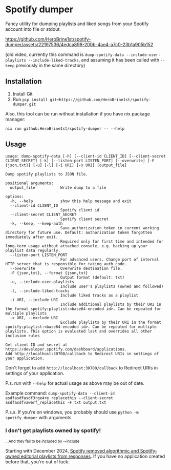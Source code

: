 # Spotify dumper

Fancy utility for dumping playlists and liked songs from your Spotify account into file or stdout.

https://github.com/HeroBrine1st/spotify-dumper/assets/22197536/4edca898-200b-4ae4-a7c0-23b1a905b152

(old video, currently this command is `dump-spotify-data --include-user-playlists --include-liked-tracks`, and assuming it has been called with `--keep` previously in the same directory)

## Installation

1. Install Git
2. Run ``pip install git+https://github.com/HeroBrine1st/spotify-dumper.git``

Also, this tool can be run without installation if you have nix package manager:

```
nix run github:HeroBrine1st/spotify-dumper -- --help
```

## Usage

```
usage: dump-spotify-data [-h] [--client-id CLIENT_ID] [--client-secret CLIENT_SECRET] [-k] [--listen-port LISTEN_PORT] [--overwrite] [-F {json,txt}] [-u] [-l] [-i URI] [-x URI] [output_file]

Dump spotify playlists to JSON file.

positional arguments:
  output_file           Write dump to a file

options:
  -h, --help            show this help message and exit
  --client-id CLIENT_ID
                        Spotify client id
  --client-secret CLIENT_SECRET
                        Spotify client secret
  -k, --keep, --keep-auth
                        Save authorization token in current working directory for future use. Default: authorization token forgotten immediately after exit.
                        Required only for first time and intended for long-term usage without attached console, e.g. backing up your playlist data regularly.
  --listen-port LISTEN_PORT
                        For advanced users. Change port of internal HTTP server that is responsible for taking auth code.
  --overwrite           Overwrite destination file.
  -F {json,txt}, --format {json,txt}
                        Output format (default: txt)
  -u, --include-user-playlists
                        Include user's playlists (owned and followed)
  -l, --include-liked-tracks
                        Include liked tracks as a playlist
  -i URI, --include URI
                        Include additional playlists by their URI in the format spotify:playlist:<base64-encoded id>. Can be repeated for multiple playlists
  -x URI, --exclude URI
                        Exclude playlists by their URI in the format spotify:playlist:<base64-encoded id>. Can be repeated for multiple playlists. This option is evaluated last and overrides all other inclusion rules

Get client ID and secret at https://developer.spotify.com/dashboard/applications.
Add http://localhost:30700/callback to Redirect URIs in settings of your application.
```

Don't forget to add `http://localhost:30700/callback` to Redirect URIs in settings of your application.

P.s. run with ``--help`` for actual usage as above may be out of date.

Example command:
``dump-spotify-data --client-id asdfasdfasdf3rge4re_replacethis --client-secret asdfasdfvawerf_replacethis -F txt output.txt``

P.s.s. If you're on windows, you probably should use ``python -m spotify_dumper`` with arguments

### I don't get playlists owned by spotify!

<sup>...And they fail to be included by --include</sup>

Starting with December
2024, [Spotify removed algorithmic and Spotify-owned editorial playlists from responses](https://developer.spotify.com/blog/2024-11-27-changes-to-the-web-api).
If you have no application created before that, you're out of luck.